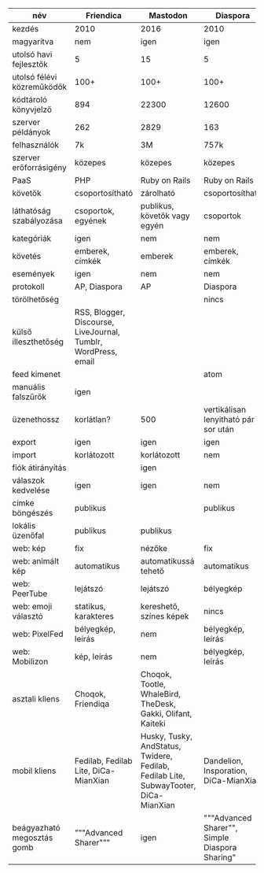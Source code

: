 név |Friendica|Mastodon|Diaspora|Pleroma
-|-|-|-|-
kezdés|2010|2016|2010|2017
magyarítva|nem|igen|igen|félig
utolsó havi fejlesztők|5|15|5|25
utolsó félévi közreműködők|100+|100+|100+|100+
kódtároló könyvjelző|894|22300|12600|178
szerver példányok|262|2829|163|758
felhasználók|7k|3M|757k|58k
szerver erőforrásigény|közepes|közepes|közepes|kicsi
PaaS|PHP|Ruby on Rails|Ruby on Rails|Elixir
követők|csoportosítható|zárolható|csoportosítható|
láthatóság szabályozása|csoportok, egyének|publikus, követők vagy egyén|csoportok|
kategóriák|igen|nem|nem|
követés|emberek, címkék|emberek|emberek, címkék|
események|igen|nem|nem|nem
protokoll|AP, Diaspora|AP|Diaspora|AP
törölhetőség|||nincs|
külső illeszthetőség|RSS, Blogger, Discourse, LiveJournal, Tumblr, WordPress, email|||
feed kimenet|||atom|
manuális falszűrők|igen|||
üzenethossz|korlátlan?|500|vertikálisan lenyitható pár sor után|
export|igen|igen|igen|
import|korlátozott|korlátozott|nem|
fiók átirányítás||igen||
válaszok kedvelése|igen|igen|nem|
címke böngészés|publikus||publikus|publikus
lokális üzenőfal|publikus|publikus||
web: kép|fix|nézőke|fix|
web: animált kép|automatikus|automatikussá tehető|automatikus|
web: PeerTube|lejátszó|lejátszó|bélyegkép|
web: emoji választó|statikus, karakteres|kereshető, színes képek|nincs|
web: PixelFed|bélyegkép, leírás|nem|bélyegkép, leírás|
web: Mobilizon|kép, leírás|nem|bélyegkép, leírás|
asztali kliens|Choqok, Friendiqa|Choqok, Tootle, WhaleBird, TheDesk, Gakki, Olifant, Kaiteki||WhaleBird, Kaiteki
mobil kliens|Fedilab, Fedilab Lite, DiCa-MianXian|Husky, Tusky, AndStatus, Twidere, Fedilab, Fedilab Lite, SubwayTooter, DiCa-MianXian|Dandelion, Insporation, DiCa-MianXian|Husky, Fedilab, Fedilab Lite
beágyazható megosztás gomb|"""Advanced Sharer"""|igen|"""Advanced Sharer"", Simple Diaspora Sharing"|még nincs
